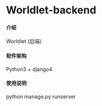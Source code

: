 # Worldlet-backend

#### 介绍
Worldlet (后端)

#### 软件架构
Python3 + django4

#### 使用说明
python manage.py runserver
